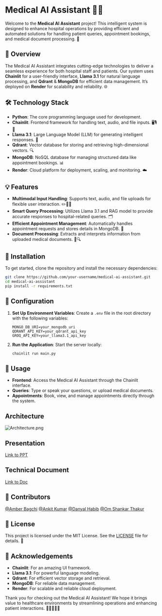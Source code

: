 # Medical AI Assistant 🤖🏥

Welcome to the **Medical AI Assistant** project! This intelligent system is designed to enhance hospital operations by providing efficient and automated solutions for handling patient queries, appointment bookings, and medical document processing. 🎯

## 🚀 Overview

The Medical AI Assistant integrates cutting-edge technologies to deliver a seamless experience for both hospital staff and patients. Our system uses **Chainlit** for a user-friendly interface, **Llama 3.1** for natural language processing, and **Qdrant** & **MongoDB** for efficient data management. It’s deployed on **Render** for scalability and reliability. 🌐

## 🛠️ Technology Stack

- **Python**: The core programming language used for development.
- **Chainlit**: Frontend framework for handling text, audio, and file inputs. 🖥️🎙️📄
- **Llama 3.1**: Large Language Model (LLM) for generating intelligent responses. 🧠
- **Qdrant**: Vector database for storing and retrieving high-dimensional vectors. 🔍
- **MongoDB**: NoSQL database for managing structured data like appointment bookings. 📊
- **Render**: Cloud platform for deployment, scaling, and monitoring. ☁️

## 💡 Features

- **Multimodal Input Handling**: Supports text, audio, and file uploads for flexible user interaction. ✏️🎤📁
- **Smart Query Processing**: Utilizes Llama 3.1 and RAG model to provide accurate responses to hospital-related queries. 🗂️
- **Efficient Appointment Management**: Automatically handles appointment requests and stores details in MongoDB. 📅
- **Document Processing**: Extracts and interprets information from uploaded medical documents. 📄🔍

## 🧩 Installation

To get started, clone the repository and install the necessary dependencies:

```bash
git clone https://github.com/your-username/medical-ai-assistant.git
cd medical-ai-assistant
pip install -r requirements.txt
```

## 🔧 Configuration

1. **Set Up Environment Variables**: Create a `.env` file in the root directory with the following variables:
    ```
    MONGO_DB_URI=your_mongodb_uri
    QDRANT_API_KEY=your_qdrant_api_key
    GROQ_API_KEY=your_llama3.1_api_key
    ```
2. **Run the Application**: Start the server locally:
    ```bash
    chainlit run main.py
    ```

## 🎉 Usage

- **Frontend**: Access the Medical AI Assistant through the Chainlit interface. 
- **Queries**: Type or speak your questions, or upload medical documents.
- **Appointments**: Book, view, and manage appointments directly through the system.

## Architecture

![Architecture.png](https://i.ibb.co/ZWJ91Mh/Final.png)

## Presentation

[Link to PPT](https://docs.google.com/presentation/d/1xwYNdejY8XjbtCfvec-sTiLKBA5B8bOg/edit?usp=sharing&ouid=107570087942373100747&rtpof=true&sd=true)

## Technical Document

[Link to Doc](https://docs.google.com/document/d/1wjEMPK8lmcr4z9QsmOaryqgiuJMqiiLj/edit?usp=sharing&ouid=107570087942373100747&rtpof=true&sd=true)

## 🌟 Contributors

[@Amber Bagchi](https://github.com/amber-bagchi)
[@Ankit Kumar](https://github.com/iamankit7667)
[@Danyal Habib](https://github.com/DanyalHabib007)
[@Om Shankar Thakur](https://github.com/Om-Shankar-Thakur)

## 📜 License

This project is licensed under the MIT License. See the [LICENSE](LICENSE) file for details. 📝

## 🤝 Acknowledgements

- **Chainlit**: For an amazing UI framework.
- **Llama 3.1**: For powerful language modeling.
- **Qdrant**: For efficient vector storage and retrieval.
- **MongoDB**: For reliable data management.
- **Render**: For scalable and reliable cloud deployment.



Thank you for checking out the Medical AI Assistant! We hope it brings value to healthcare environments by streamlining operations and enhancing patient interactions. 🚀👨‍⚕️👩‍⚕️
